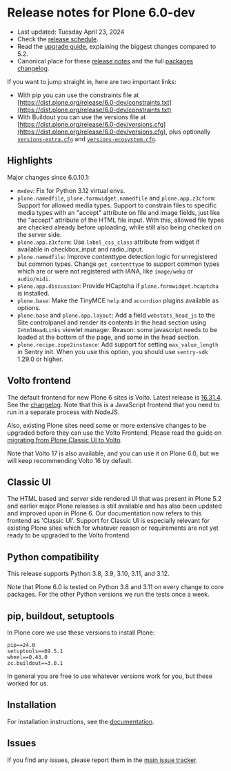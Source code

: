 # Release notes for Plone 6.0-dev

* Last updated: Tuesday April 23, 2024
* Check the [release schedule](https://plone.org/download/release-schedule).
* Read the [upgrade guide](https://6.docs.plone.org/upgrade/index.html), explaining the biggest changes compared to 5.2.
* Canonical place for these [release notes](https://dist.plone.org/release/6.0-dev/RELEASE-NOTES.md) and the full [packages changelog](https://dist.plone.org/release/6.0-dev/changelog.txt).

If you want to jump straight in, here are two important links:

* With pip you can use the constraints file at [https://dist.plone.org/release/6.0-dev/constraints.txt](https://dist.plone.org/release/6.0-dev/constraints.txt)
* With Buildout you can use the versions file at [https://dist.plone.org/release/6.0-dev/versions.cfg](https://dist.plone.org/release/6.0-dev/versions.cfg), plus optionally [`versions-extra.cfg`](https://dist.plone.org/release/6.0-dev/versions-extra.cfg) and [`versions-ecosystem.cfg`](https://dist.plone.org/release/6.0-dev/versions-ecosystem.cfg).


## Highlights

Major changes since 6.0.10.1:

* `mxdev`: Fix for Python 3.12 virtual envs.
* `plone.namedfile`, `plone.formwidget.namedfile` and `plone.app.z3cform`: Support for allowed media types.
  Support to constrain files to specific media types with an "accept" attribute on file and image fields, just like the "accept" attribute of the HTML file input.  With this, allowed file types are checked already before uploading, while still also being checked on the server side.
* `plone.app.z3cform`: Use `label_css_class` attribute from widget if available in checkbox_input and radio_input.
* `plone.namedfile`: Improve contenttype detection logic for unregistered but common types.  Change `get_contenttype` to support common types which are or were not registered with IANA, like `image/webp` or `audio/midi`.
* `plone.app.discussion`: Provide HCaptcha if `plone.formwidget.hcaptcha` is installed.
* `plone.base`: Make the TinyMCE `help` and `accordion` plugins available as options.
* `plone.base` and `plone.app.layout`: Add a field ``webstats_head_js`` to the Site controlpanel and render its contents in the head section using `IHtmlHeadLinks` viewlet manager.  Reason: some javascript needs to be loaded at the bottom of the page, and some in the head section.
* `plone.recipe.zope2instance`: Add support for setting `max_value_length` in Sentry init.  When you use this option, you should use `sentry-sdk` 1.29.0 or higher.


## Volto frontend

The default frontend for new Plone 6 sites is Volto. Latest release is [16.31.4](https://www.npmjs.com/package/@plone/volto/v/16.31.4).  See the [changelog](https://github.com/plone/volto/blob/16.31.4/CHANGELOG.md).
Note that this is a JavaScript frontend that you need to run in a separate process with NodeJS.

Also, existing Plone sites need some or more extensive changes to be upgraded before they can use the Volto Frontend. Please read the guide on [migrating from Plone Classic UI to Volto](https://6.docs.plone.org/backend/upgrading/version-specific-migration/migrate-to-volto.html).

Note that Volto 17 is also available, and you can use it on Plone 6.0, but we will keep recommending Volto 16 by default.


## Classic UI

The HTML based and server side rendered UI that was present in Plone 5.2 and earlier major Plone releases is still available and has also been updated and improved upon in Plone 6.  Our documentation now refers to this frontend as 'Classic UI'.  Support for Classic UI is especially relevant for existing Plone sites which for whatever reason or requirements are not yet ready to be upgraded to the Volto frontend.


## Python compatibility

This release supports Python 3.8, 3.9, 3.10, 3.11, and 3.12.

Note that Plone 6.0 is tested on Python 3.8 and 3.11 on every change to core packages.  For the other Python versions we run the tests once a week.


## pip, buildout, setuptools

In Plone core we use these versions to install Plone:

```
pip==24.0
setuptools==69.5.1
wheel==0.43.0
zc.buildout==3.0.1
```

In general you are free to use whatever versions work for you, but these worked for us.


## Installation

For installation instructions, see the [documentation](https://6.docs.plone.org/install/index.html).


## Issues

If you find any issues, please report them in the [main issue tracker](https://github.com/plone/Products.CMFPlone/issues).
